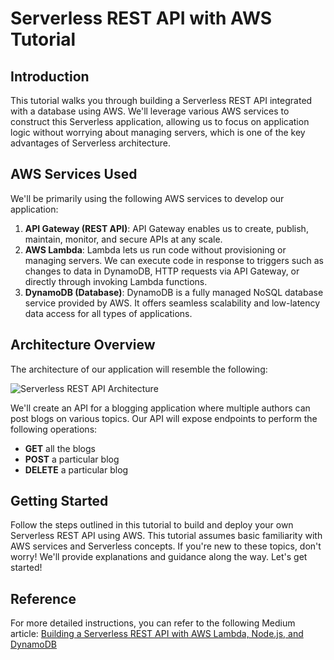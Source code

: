 # Serverless REST API with AWS Tutorial

## Introduction

This tutorial walks you through building a Serverless REST API integrated with a database using AWS. We'll leverage various AWS services to construct this Serverless application, allowing us to focus on application logic without worrying about managing servers, which is one of the key advantages of Serverless architecture.

## AWS Services Used

We'll be primarily using the following AWS services to develop our application:

1. **API Gateway (REST API)**: API Gateway enables us to create, publish, maintain, monitor, and secure APIs at any scale.
2. **AWS Lambda**: Lambda lets us run code without provisioning or managing servers. We can execute code in response to triggers such as changes to data in DynamoDB, HTTP requests via API Gateway, or directly through invoking Lambda functions.
3. **DynamoDB (Database)**: DynamoDB is a fully managed NoSQL database service provided by AWS. It offers seamless scalability and low-latency data access for all types of applications.

## Architecture Overview

The architecture of our application will resemble the following:

![Serverless REST API Architecture](architecture_diagram.png)

We'll create an API for a blogging application where multiple authors can post blogs on various topics. Our API will expose endpoints to perform the following operations:

- **GET** all the blogs
- **POST** a particular blog
- **DELETE** a particular blog

## Getting Started

Follow the steps outlined in this tutorial to build and deploy your own Serverless REST API using AWS. This tutorial assumes basic familiarity with AWS services and Serverless concepts. If you're new to these topics, don't worry! We'll provide explanations and guidance along the way. Let's get started!

## Reference

For more detailed instructions, you can refer to the following Medium article:
[Building a Serverless REST API with AWS Lambda, Node.js, and DynamoDB](https://medium.com/@ayushjudesharp/building-a-serverless-rest-api-with-aws-lambda-node-js-and-dynamodb-dd87d3ac90a2)
